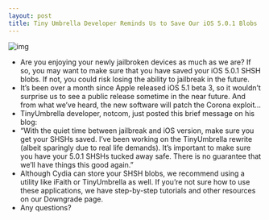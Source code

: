 ```yaml
---
layout: post
title: Tiny Umbrella Developer Reminds Us to Save Our iOS 5.0.1 Blobs
---
```

![img](http://media.idownloadblog.com/wp-content/uploads/2012/02/shsh-tinyumbrella.jpg)
* Are you enjoying your newly jailbroken devices as much as we are? If so, you may want to make sure that you have saved your iOS 5.0.1 SHSH blobs. If not, you could risk losing the ability to jailbreak in the future.
* It’s been over a month since Apple released iOS 5.1 beta 3, so it wouldn’t surprise us to see a public release sometime in the near future. And from what we’ve heard, the new software will patch the Corona exploit…
* TinyUmbrella developer, notcom, just posted this brief message on his blog:
* “With the quiet time between jailbreak and iOS version, make sure you get your SHSHs saved. I’ve been working on the TinyUmbrella rewrite (albeit sparingly due to real life demands). It’s important to make sure you have your 5.0.1 SHSHs tucked away safe. There is no guarantee that we’ll have things this good again.”
* Although Cydia can store your SHSH blobs, we recommend using a utility like iFaith or TinyUmbrella as well. If you’re not sure how to use these applications, we have step-by-step tutorials and other resources on our Downgrade page.
* Any questions?

